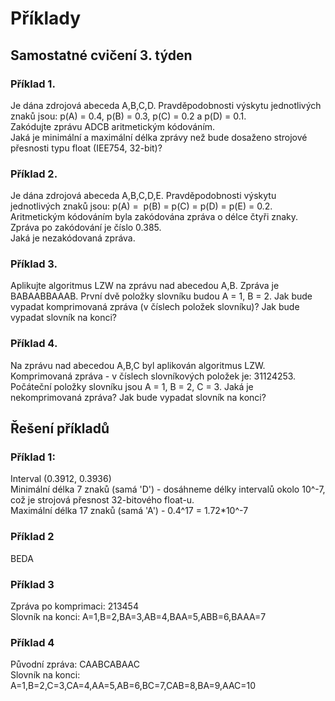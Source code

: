 # Příklady 
## Samostatné cvičení 3. týden

### Příklad 1.

Je dána zdrojová abeceda A,B,C,D. Pravděpodobnosti výskytu jednotlivých znaků jsou: p(A) = 0.4, p(B) = 0.3, p(C) = 0.2 a p(D) = 0.1.  
Zakódujte zprávu ADCB aritmetickým kódováním.  
Jaká je minimální a maximální délka zprávy než bude dosaženo strojové přesnosti typu float (IEE754, 32-bit)?

### Příklad 2.

Je dána zdrojová abeceda A,B,C,D,E. Pravděpodobnosti výskytu jednotlivých znaků jsou: p(A) =  p(B) = p(C) = p(D) = p(E) = 0.2. Aritmetickým kódováním byla zakódována zpráva o délce čtyři znaky. Zpráva po zakódování je číslo 0.385.  
Jaká je nezakódovaná zpráva.

### Příklad 3.

Aplikujte algoritmus LZW na zprávu nad abecedou A,B. Zpráva je BABAABBAAAB. První dvě položky slovníku budou A = 1, B = 2. Jak bude vypadat komprimovaná zpráva (v číslech položek slovníku)? Jak bude vypadat slovník na konci?

### Příklad 4.

Na zprávu nad abecedou A,B,C byl aplikován algoritmus LZW. Komprimovaná zpráva - v číslech slovníkových položek je: 31124253. Počáteční položky slovníku jsou A = 1, B = 2, C = 3. Jaká je nekomprimovaná zpráva? Jak bude vypadat slovník na konci?

## Řešení příkladů

### Příklad 1:

Interval (0.3912, 0.3936)  
Minimální délka 7 znaků (samá 'D') - dosáhneme délky intervalů okolo 10^-7, což je strojová přesnost 32-bitového float-u.  
Maximální délka 17 znaků (samá 'A') - 0.4^17 = 1.72*10^-7

### Příklad 2

BEDA

### Příklad 3

Zpráva po komprimaci: 213454   
Slovník na konci: A=1,B=2,BA=3,AB=4,BAA=5,ABB=6,BAAA=7

### Příklad 4

Původní zpráva: CAABCABAAC  
Slovník na konci: A=1,B=2,C=3,CA=4,AA=5,AB=6,BC=7,CAB=8,BA=9,AAC=10
